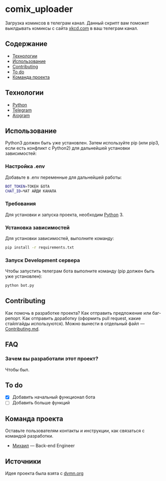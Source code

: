 # comix_uploader
Загрузка комиксов в телеграм канал. Данный скрипт вам поможет выклдывать комиксы с сайта [xkcd.com](https://xkcd.com/353/) в ваш телеграм канал.

## Содержание
- [Технологии](#технологии)
- [Использование](#использование)
- [Contributing](#contributing)
- [To do](#to-do)
- [Команда проекта](#команда-проекта)

## Технологии
- [Python](https://www.python.org/)
- [Telegram](https://web.telegram.org/)
- [Aiogram](https://aiogram.dev/)

## Использование
Python3 должен быть уже установлен. Затем используйте pip (или pip3, если есть конфликт с Python2) для дальнейшей установки зависимостей:

### Настройка .env
Добавьте в .env переменные для дальнейшей работы:
```sh
BOT_TOKEN=ТОКЕН БОТА
CHAT_ID=ЧАТ АЙДИ КАНАЛА
```

### Требования
Для установки и запуска проекта, необходим [Python](https://python.org/) 3.

### Установка зависимостей
Для установки зависимостей, выполните команду:
```sh
pip install -r requirements.txt
```

### Запуск Development сервера
Чтобы запустить телеграм бота выполните команду (pip должен быть уже установлен):
```sh
python bot.py
```

## Contributing
Как помочь в разработке проекта? Как отправить предложение или баг-репорт. Как отправить доработку (оформить pull request, какие стайлгайды используются). Можно вынести в отдельный файл — [Contributing.md](./CONTRIBUTING.md).

## FAQ 

### Зачем вы разработали этот проект?
Чтобы был.

## To do
- [x] Добавить начальный функционал бота
- [ ] Добавить больше функций

## Команда проекта
Оставьте пользователям контакты и инструкции, как связаться с командой разработки.

- [Михаил](https://t.me/Fleksozavr) — Back-end Engineer

## Источники
Идея проекта была взята с [dvmn.org](https://dvmn.org/modules/web-api/lesson/xkcd/#1)
